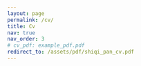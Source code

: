 ```yaml
---
layout: page
permalink: /cv/
title: Cv
nav: true
nav_order: 3
# cv_pdf: example_pdf.pdf
redirect_to: /assets/pdf/shiqi_pan_cv.pdf
---
```

